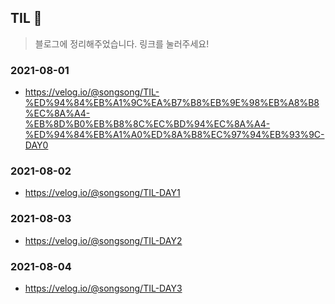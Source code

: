 ## TIL 📝
> 블로그에 정리해주었습니다. 링크를 눌러주세요!

### 2021-08-01
- https://velog.io/@songsong/TIL-%ED%94%84%EB%A1%9C%EA%B7%B8%EB%9E%98%EB%A8%B8%EC%8A%A4-%EB%8D%B0%EB%B8%8C%EC%BD%94%EC%8A%A4-%ED%94%84%EB%A1%A0%ED%8A%B8%EC%97%94%EB%93%9C-DAY0
### 2021-08-02
- https://velog.io/@songsong/TIL-DAY1
### 2021-08-03
- https://velog.io/@songsong/TIL-DAY2
### 2021-08-04
- https://velog.io/@songsong/TIL-DAY3
